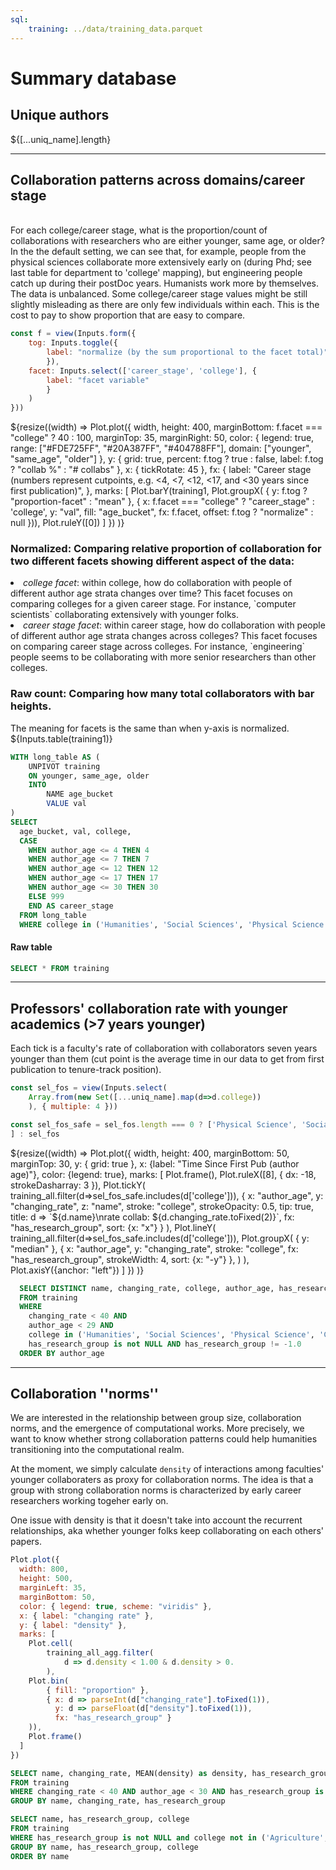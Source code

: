 ```yaml
---
sql:
    training: ../data/training_data.parquet
---
```


# Summary database

<div class="grid grid-cols-4">
  <div class="card">
    <h2>Unique authors</h2>
    <span class="big">${[...uniq_name].length}</span>
  </div>
</div>


---


## Collaboration patterns across domains/career stage

<div class="grid grid-cols-2">
    <div><br>
    For each college/career stage, what is the proportion/count of collaborations with researchers who are either younger, same age, or older? In the the default setting, we can see that, for example, people from the physical sciences collaborate more extensively early on (during Phd; see last table for department to 'college' mapping), but engineering people catch up during their postDoc years. Humanists work more by themselves.
    </div>
    <div class="warning">The data is unbalanced. Some college/career stage values might be still slightly misleading as there are only few individuals within each. This is the cost to pay to show proportion that are easy to compare. 
    </div>
</div>

```js
const f = view(Inputs.form({
    tog: Inputs.toggle({
        label: "normalize (by the sum proportional to the facet total)"
        }),
    facet: Inputs.select(['career_stage', 'college'], {
        label: "facet variable"
        }
    )
}))
```

<div>${resize((width) => 
Plot.plot({
    width,
    height: 400,
    marginBottom: f.facet === "college" ? 40 : 100,
    marginTop: 35,
    marginRight: 50,
    color: {
        legend: true,
        range: ["#FDE725FF", "#20A387FF", "#404788FF"], 
        domain: ["younger", "same_age", "older"]
    },
    y: {
        grid: true,
        percent: f.tog ? true : false,
        label: f.tog ? "collab %" : "# collabs"
        },
    x: { tickRotate: 45 },
    fx: {
        label: "Career stage (numbers represent cutpoints, e.g. <4, <7, <12, <17, and <30 years since first publication)",
        },
    marks: [
        Plot.barY(training1, Plot.groupX(
            { y: f.tog ? "proportion-facet" : "mean" }, 
            { x: f.facet === "college" ? "career_stage" : 'college',
              y: "val", fill: "age_bucket",  fx: f.facet,
              offset: f.tog ? "normalize" : null })),
        Plot.ruleY([0])
    ]
})
)}
</div>


<div class="grid grid-cols-2">
    <div class="card">
        <h3>Normalized: Comparing relative proportion of collaboration for two different facets showing different aspect of the data:</h3>
        <li>
        <em>college facet</em>: within college, how do collaboration with people of different author age strata changes over time? This facet focuses on comparing colleges for a given career stage. For instance, `computer scientists` collaborating extensively with younger folks. 
        </li>
        <li>
        <em>career stage facet</em>: within career stage, how do collaboration with people of different author age strata changes across colleges? This facet focuses on comparing career stage across colleges. For instance, `engineering` people seems to be collaborating with more senior researchers than other colleges.
        </li>
    </div>
    <div class="card">
        <h3>Raw count: Comparing how many total collaborators with bar heights.</h3> The meaning for facets is the same than when y-axis is normalized.
    </div>
</div>
<div class="card"  style="padding: 0;">
    ${Inputs.table(training1)}
</div>

```sql id=training1
WITH long_table AS (
    UNPIVOT training
    ON younger, same_age, older 
    INTO
        NAME age_bucket
        VALUE val
)
SELECT 
  age_bucket, val, college,
  CASE 
    WHEN author_age <= 4 THEN 4 
    WHEN author_age <= 7 THEN 7 
    WHEN author_age <= 12 THEN 12 
    WHEN author_age <= 17 THEN 17
    WHEN author_age <= 30 THEN 30
    ELSE 999
    END AS career_stage
  FROM long_table
  WHERE college in ('Humanities', 'Social Sciences', 'Physical Science', 'Computer Science', 'Biological Sciences', 'Psychological Science') AND career_stage != 999 AND age_bucket is not NULL
```

#### Raw table

```sql
SELECT * FROM training
```

---

## Professors' collaboration rate with younger academics (>7 years younger)

Each tick is a faculty's rate of collaboration with collaborators seven years younger than them (cut point is the average time in our data to get from first publication to tenure-track position). 

```js
const sel_fos = view(Inputs.select(
    Array.from(new Set([...uniq_name].map(d=>d.college))
    ), { multiple: 4 }))
```

```js
const sel_fos_safe = sel_fos.length === 0 ? ['Physical Science', 'Social Sciences', 'Computer Science', 'Humanities'
] : sel_fos
```

<div>${resize((width) => 
Plot.plot({
  width,
  height: 400,
  marginBottom: 50,
  marginTop: 30,
  y: { grid: true }, 
  x: {label: "Time Since First Pub (author age)"},
  color: {legend: true},
  marks: [
    Plot.frame(),
    Plot.ruleX([8], { dx: -18,  strokeDasharray: 3 }),
    Plot.tickY(
        training_all.filter(d=>sel_fos_safe.includes(d['college'])),
        { x: "author_age", y: "changing_rate", z: "name", 
          stroke: "college", strokeOpacity: 0.5, tip: true, 
          title: d => `${d.name}\nrate collab: ${d.changing_rate.toFixed(2)}`,
          fx: "has_research_group", sort: {x: "x"} }
    ),
    Plot.lineY(
      training_all.filter(d=>sel_fos_safe.includes(d['college'])),
        Plot.groupX(
            { y: "median" },
            { x: "author_age", y: "changing_rate", stroke: "college", fx: "has_research_group", 
            strokeWidth: 4, sort: {x: "-y"} },
          )
    ),
    Plot.axisY({anchor: "left"})
  ]
})
)}
</div>

```sql id=[...training_all] 
  SELECT DISTINCT name, changing_rate, college, author_age, has_research_group::CHAR as has_research_group
  FROM training 
  WHERE 
    changing_rate < 40 AND 
    author_age < 29 AND 
    college in ('Humanities', 'Social Sciences', 'Physical Science', 'Computer Science', 'Biological Sciences', 'Mathematical Sciences', 'Psychological Science') AND
    has_research_group is not NULL AND has_research_group != -1.0
  ORDER BY author_age
```


---

## Collaboration ''norms''

We are interested in the relationship between group size, collaboration norms, and the emergence of computational works. More precisely, we want to know whether strong collaboration patterns could help humanities transitioning into the computational realm. 

At the moment, we simply calculate `density` of interactions among faculties' younger collaboraters as proxy for collaboration norms. The idea is that a group with strong collaboration norms is characterized by early career researchers working togeher early on.

One issue with density is that it doesn't take into account the recurrent relationships, aka whether younger folks keep collaborating on each others' papers.

```js
Plot.plot({
  width: 800,
  height: 500,
  marginLeft: 35,
  marginBottom: 50,
  color: { legend: true, scheme: "viridis" },
  x: { label: "changing rate" },
  y: { label: "density" },
  marks: [
    Plot.cell(
        training_all_agg.filter(
            d => d.density < 1.00 & d.density > 0.
        ), 
    Plot.bin(
        { fill: "proportion" }, 
        { x: d => parseInt(d["changing_rate"].toFixed(1)), 
          y: d => parseFloat(d["density"].toFixed(1)), 
          fx: "has_research_group" }
    )),
    Plot.frame()
  ]
})
```

```sql id=[...training_all_agg] 
SELECT name, changing_rate, MEAN(density) as density, has_research_group
FROM training 
WHERE changing_rate < 40 AND author_age < 30 AND has_research_group is not NULL AND has_research_group != -1
GROUP BY name, changing_rate, has_research_group
```



```sql id=uniq_name 
SELECT name, has_research_group, college
FROM training 
WHERE has_research_group is not NULL and college not in ('Agriculture', 'Health', 'Medical Sciences', 'Education', 'Language')  AND has_research_group != -1
GROUP BY name, has_research_group, college
ORDER BY name
```





